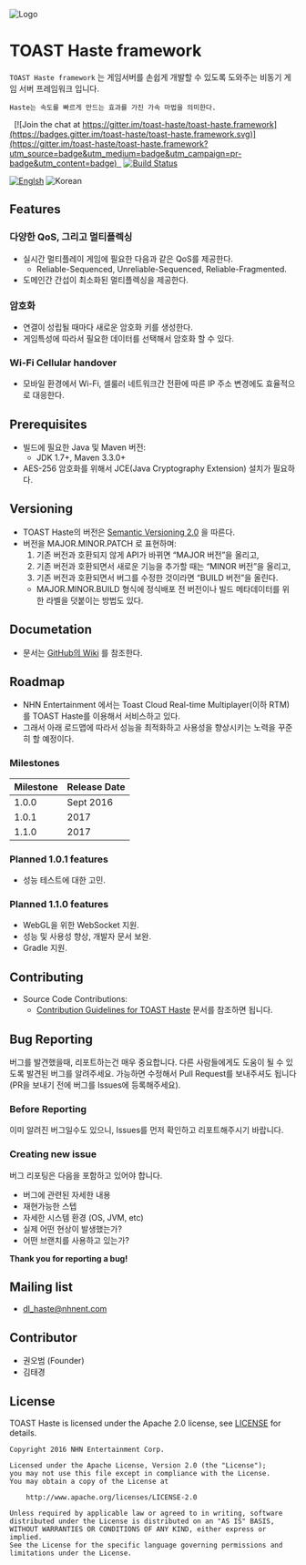 ![Logo](https://cloud.githubusercontent.com/assets/4951898/19913934/252fd2d8-a0ea-11e6-92e2-c4225e97a020.png)

# TOAST Haste framework
`TOAST Haste framework` 는 게임서버를 손쉽게 개발할 수 있도록 도와주는 비동기 게임 서버 프레임워크 입니다.

`Haste는 속도를 빠르게 만드는 효과를 가진 가속 마법을 의미한다.`

  [![Join the chat at https://gitter.im/toast-haste/toast-haste.framework](https://badges.gitter.im/toast-haste/toast-haste.framework.svg)](https://gitter.im/toast-haste/toast-haste.framework?utm_source=badge&utm_medium=badge&utm_campaign=pr-badge&utm_content=badge)  
[![Build Status](https://travis-ci.org/toast-haste/toast-haste.framework.svg?branch=feature%2Fapply-travis)](https://travis-ci.org/toast-haste/toast-haste.framework)  

[![Englsh](https://img.shields.io/badge/Language-English-red.svg)](README.md)
![Korean](https://img.shields.io/badge/Language-Korean-lightgrey.svg)

## Features
### 다양한 QoS, 그리고 멀티플렉싱
- 실시간 멀티플레이 게임에 필요한 다음과 같은 QoS를 제공한다.
    - Reliable-Sequenced, Unreliable-Sequenced, Reliable-Fragmented.
- 도메인간 간섭이 최소화된 멀티플렉싱을 제공한다.

### 암호화
- 연결이 성립될 때마다 새로운 암호화 키를 생성한다.
- 게임특성에 따라서 필요한 데이터를 선택해서 암호화 할 수 있다.

### Wi-Fi Cellular handover
- 모바일 환경에서 Wi-Fi, 셀룰러 네트워크간 전환에 따른 IP 주소 변경에도 효율적으로 대응한다.

## Prerequisites
- 빌드에 필요한 Java 및 Maven 버전:
    - JDK 1.7+, Maven 3.3.0+
- AES-256 암호화를 위해서 JCE(Java Cryptography Extension) 설치가 필요하다.

## Versioning
- TOAST Haste의 버전은 [Semantic Versioning 2.0](http://semver.org/) 을 따른다.
- 버전을 MAJOR.MINOR.PATCH 로 표현하며:
    1. 기존 버전과 호환되지 않게 API가 바뀌면 “MAJOR 버전”을 올리고,
    2. 기존 버전과 호환되면서 새로운 기능을 추가할 때는 “MINOR 버전”을 올리고,
    3. 기존 버전과 호환되면서 버그를 수정한 것이라면 “BUILD 버전”을 올린다.
    - MAJOR.MINOR.BUILD 형식에 정식배포 전 버전이나 빌드 메타데이터를 위한 라벨을 덧붙이는 방법도 있다.

## Documetation
- 문서는 [GitHub의 Wiki](https://github.com/nhnent/toast-haste.framework/wiki) 를 참조한다.

## Roadmap
- NHN Entertainment 에서는 Toast Cloud Real-time Multiplayer(이하 RTM) 를 TOAST Haste를 이용해서 서비스하고 있다.
- 그래서 아래 로드맵에 따라서 성능을 최적화하고 사용성을 향상시키는 노력을 꾸준히 할 예정이다. 

### Milestones

|Milestone|Release Date|
|---------|------------|
|1.0.0    |   Sept 2016|
|1.0.1    | 2017 |
|1.1.0    | 2017 |

### Planned 1.0.1 features
- 성능 테스트에 대한 고민.

### Planned 1.1.0 features
- WebGL을 위한 WebSocket 지원.
- 성능 및 사용성 향상, 개발자 문서 보완.
- Gradle 지원.

## Contributing
- Source Code Contributions:
    - [Contribution Guidelines for TOAST Haste](./CONTRIBUTING.md) 문서를 참조하면 됩니다.

## Bug Reporting
버그를 발견했을때, 리포트하는건 매우 중요합니다. 다른 사람들에게도 도움이 될 수 있도록 발견된 버그를 알려주세요. 
가능하면 수정해서 Pull Request를 보내주셔도 됩니다(PR을 보내기 전에 버그를 Issues에 등록해주세요).

### Before Reporting
이미 알려진 버그일수도 있으니, Issues를 먼저 확인하고 리포트해주시기 바랍니다.
 
### Creating new issue
버그 리포팅은 다음을 포함하고 있어야 합니다.

- 버그에 관련된 자세한 내용
- 재현가능한 스텝
- 자세한 시스템 환경 (OS, JVM, etc)
- 실제 어떤 현상이 발생했는가?
- 어떤 브랜치를 사용하고 있는가?
    
**Thank you for reporting a bug!**

## Mailing list
- dl_haste@nhnent.com

## Contributor
- 권오범 (Founder)
- 김태경

## License
TOAST Haste is licensed under the Apache 2.0 license, see [LICENSE](LICENSE.txt) for details.
```
Copyright 2016 NHN Entertainment Corp.

Licensed under the Apache License, Version 2.0 (the "License");
you may not use this file except in compliance with the License.
You may obtain a copy of the License at

    http://www.apache.org/licenses/LICENSE-2.0

Unless required by applicable law or agreed to in writing, software
distributed under the License is distributed on an "AS IS" BASIS,
WITHOUT WARRANTIES OR CONDITIONS OF ANY KIND, either express or implied.
See the License for the specific language governing permissions and
limitations under the License.

```
